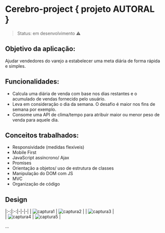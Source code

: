 # Cerebro-project { projeto AUTORAL }

> Status: em desenvolvimento :warning:

<h2> Objetivo da aplicação:</h2>

Ajudar vendedores do varejo a estabelecer uma meta diária de forma rápida e simples.

<h2> Funcionalidades:</h2>

- Calcula uma diária de venda com base nos dias restantes e o acumulado de vendas fornecido pelo usuário.
- Leva em consideração o dia da semana. O desafio é maior nos fins de semana por exemplo.
- Consome uma API de clima/tempo para atribuir maior ou menor peso de venda para aquele dia.

<h2> Conceitos trabalhados:</h2>

- Responsividade (medidas flexíveis)
- Mobile First
- JavaScript assíncrono/ Ajax
- Promises
- Orientação a objetos/ uso de estrutura de classes
- Manipulação do DOM com JS
- MVC
- Organização de código


<h2> Design </h2>



|:-:|:-:|-|-|-|
| ![captura1](https://user-images.githubusercontent.com/69495523/89857639-016f1300-db73-11ea-8ccd-b137e2174188.png) | ![captura2](https://user-images.githubusercontent.com/69495523/89857641-0207a980-db73-11ea-9c3b-fa5138e80473.png) | 
| ![captura3](https://user-images.githubusercontent.com/69495523/89857643-0338d680-db73-11ea-9298-36aefdce8665.png) |  
| ![captura4](https://user-images.githubusercontent.com/69495523/89857645-046a0380-db73-11ea-9f9f-14011956abae.png) | ![captura5](https://user-images.githubusercontent.com/69495523/89857646-05029a00-db73-11ea-9204-66a17e28dc7a.png) |  

...


